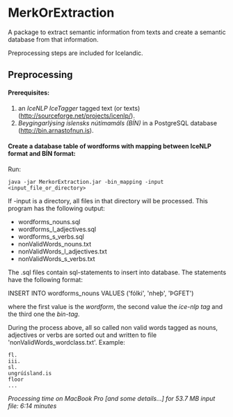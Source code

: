 # MerkOrExtraction

A package to extract semantic information from texts and create a semantic database from that information.

Preprocessing steps are included for Icelandic.

## Preprocessing

#### Prerequisites: 
1. an <i>IceNLP IceTagger</i> tagged text (or texts) (<http://sourceforge.net/projects/icenlp/>).
2. <i>Beygingarlýsing íslensks nútímamáls (BÍN)</i> in a PostgreSQL database (<http://bin.arnastofnun.is>).

#### Create a database table of wordforms with mapping between IceNLP format and BÍN format:

Run:

    java -jar MerkorExtraction.jar -bin_mapping -input <input_file_or_directory>


If -input is a directory, all files in that directory will be processed.
This program has the following output:

* wordforms\_nouns.sql
* wordforms\_l\_adjectives.sql
* wordforms\_s\_verbs.sql
* nonValidWords\_nouns.txt
* nonValidWords\_l\_adjectives.txt
* nonValidWords\_s\_verbs.txt

The .sql files contain sql-statements to insert into database. The statements have the following format:

   INSERT INTO wordforms\_nouns VALUES ('fólki', 'nheþ', 'ÞGFET')

where the first value is the <i>wordform</i>, the second value the <i>ice-nlp tag</i> and the third one the <i>bin-tag</i>.

During the process above, all so called non valid words tagged as nouns, adjectives or verbs are sorted out
and written to file 'nonValidWords\_wordclass.txt'.
Example:

    fl.
    iii.
    sl.
    ungrúísland.is
    floor
    ...

<i>Processing time on MacBook Pro [and some details...] for 53.7 MB input file: 6:14 minutes</i>


